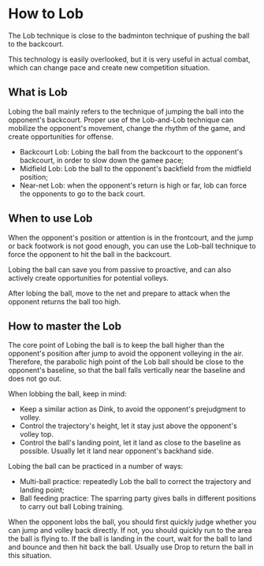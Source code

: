 # How to Lob

The Lob technique is close to the badminton technique of pushing the ball to the backcourt.

This technology is easily overlooked, but it is very useful in actual combat, which can change pace and create new competition situation.

## What is Lob

Lobing the ball mainly refers to the technique of jumping the ball into the opponent's backcourt. Proper use of the Lob-and-Lob technique can mobilize the opponent's movement, change the rhythm of the game, and create opportunities for offense.

* Backcourt Lob: Lobing the ball from the backcourt to the opponent's backcourt, in order to slow down the gamee pace;
* Midfield Lob: Lob the ball to the opponent's backfield from the midfield position;
* Near-net Lob: when the opponent's return is high or far, lob can force the opponents to go to the back court.

## When to use Lob

When the opponent's position or attention is in the frontcourt, and the jump or back footwork is not good enough, you can use the Lob-ball technique to force the opponent to hit the ball in the backcourt.

Lobing the ball can save you from passive to proactive, and can also actively create opportunities for potential volleys.

After lobing the ball, move to the net and prepare to attack when the opponent returns the ball too high.

## How to master the Lob

The core point of Lobing the ball is to keep the ball higher than the opponent's position after jump to avoid the opponent volleying in the air. Therefore, the parabolic high point of the Lob ball should be close to the opponent's baseline, so that the ball falls vertically near the baseline and does not go out.

When lobbing the ball, keep in mind:

* Keep a similar action as Dink, to avoid the opponent's prejudgment to volley.
* Control the trajectory's height, let it stay just above the opponent's volley top.
* Control the ball's landing point, let it land as close to the baseline as possible. Usually let it land near opponent's backhand side.

Lobing the ball can be practiced in a number of ways:

* Multi-ball practice: repeatedly Lob the ball to correct the trajectory and landing point;
* Ball feeding practice: The sparring party gives balls in different positions to carry out ball Lobing training.

When the opponent lobs the ball, you should first quickly judge whether you can jump and volley back directly. If not, you should quickly run to the area the ball is flying to. If the ball is landing in the court, wait for the ball to land and bounce and then hit back the ball. Usually use Drop to return the ball in this situation.